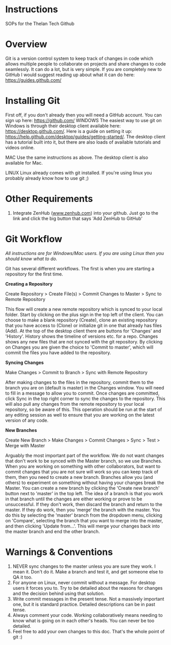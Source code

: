 # Instructions
SOPs for the Thelan Tech Github

# Overview
Git is a version control system to keep track of changes in code which allows multiple people to collaborate on projects and share changes to code seamlessly. It can do a lot, but is very simple. If you are completely new to GitHub I would suggest reading up about what it can do here: https://guides.github.com/

# Installing Git

First off, if you don't already then you will need a GitHub account. You can sign up here: https://github.com/
WINDOWS
The easiest way to use git on Windows is through their desktop client available here: https://desktop.github.com/. Here is a guide on setting it up: https://help.github.com/desktop/guides/getting-started/. The desktop client has a tutorial built into it, but there are also loads of available tutorials and videos online. 

MAC
Use the same instructions as above. The desktop client is also available for Mac. 

LINUX
Linux already comes with git installed. If you're using linux you probably already know how to use git ;) 

# Other Requirements
1. Integrate ZenHub (www.zenhub.com) into your github. Just go to the link and click the big button that says 'Add ZenHub to GitHub' 

# Git Workflow
*All instructions are for Windows/Mac users. If you are using Linux then you should know what to do.*

Git has several different workflows. The first is when you are starting a repository for the first time. 

  **Creating a Repository**
  
  Create Repository > Create File(s) > Commit Changes to Master > Sync to Remote Repository
  
  This flow will create a new remote repository which is synced to your local folder. Start by clicking on the plus sign in 
  the top left of the client. You can choose to make a blank repository (Create), clone an existing repository that you have 
  access to (Clone) or initialize git in one that already has files (Add). At the top of the desktop client there are buttons 
  for 'Changes' and 'History'. History shows the timeline of versions etc. for a repo. Changes shows any new files that are 
  not synced with the git repository. By clicking on Changes you are given the choice to 'Commit to master', which will 
  commit the files you have added to the repository.
  
  **Syncing Changes**
  
  Make Changes > Commit to Branch > Sync with Remote Repository
  
  After making changes to the files in the repository, commit them to the branch you are on (default is master) in the 
  Changes window. You will need to fill in a message to allow you to commit. Once changes are committed, click Sync in
  the top right corner to sync the changes to the repository. This will also pull any changes from the remote repository 
  to your local repository, so be aware of this. This operation should be run at the start of any editing session as well 
  to ensure that you are working on the latest version of any code. 
  
  **New Branches**
  
  Create New Branch > Make Changes > Commit Changes > Sync > Test > Merge with Master
  
  Arguably the most important part of the workflow. We do not want changes that don't work to be synced with the Master 
  branch, so we use Branches. When you are working on something with other collaborators, but want to commit changes that you 
  are not sure will work so you can keep track of them, then you need to create a new branch. Branches allow you (and others) 
  to experiment on something without having your changes break the Master. You can create a new branch by clicking the 
  'Create new branch' button next to 'master' in the top left. The idea of a branch is that you work in that branch until 
  the changes are either working or prove to be unsuccessful. If they don't work, then discard the branch and return to the 
  master. If they do work, then you 'merge' the branch with the master. You do this by selecting the 'master' branch from the 
  dropdown menu, clicking on 'Compare', selecting the branch that you want to merge into the master, and then clicking 
  'Update from...'. This will merge your changes back into the master branch and end the other branch.  
  
# Warnings & Conventions 

1. NEVER sync changes to the master unless you are sure they work. I mean it. Don't do it. Make a branch and test it, and get someone else to QA it too.
2. For anyone on Linux, never commit without a message. For desktop users it forces you to. Try to be detailed about the reasons for changes and the decision behind using that solution. 
3. Write commit messages in the present tense. Not a massively important one, but it is standard practice. Detailed descriptions can be in past tense. 
4. Always comment your code. Working collaboratively means needing to know what is going on in each other's heads. You can never be too detailed. 
5. Feel free to add your own changes to this doc. That's the whole point of git :) 


  
  
